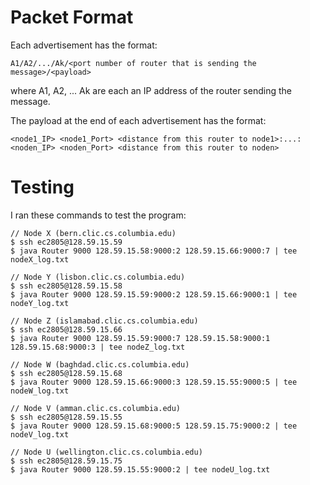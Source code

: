 Packet Format
==============
Each advertisement has the format:
```
A1/A2/.../Ak/<port number of router that is sending the message>/<payload>
```
where A1, A2, ... Ak are each an IP address of the router sending the message.

The payload at the end of each advertisement has the format:
```
<node1_IP> <node1_Port> <distance from this router to node1>:...:<noden_IP> <noden_Port> <distance from this router to noden>
```

Testing
=======
I ran these commands to test the program:
```
// Node X (bern.clic.cs.columbia.edu)
$ ssh ec2805@128.59.15.59
$ java Router 9000 128.59.15.58:9000:2 128.59.15.66:9000:7 | tee nodeX_log.txt

// Node Y (lisbon.clic.cs.columbia.edu)
$ ssh ec2805@128.59.15.58
$ java Router 9000 128.59.15.59:9000:2 128.59.15.66:9000:1 | tee nodeY_log.txt

// Node Z (islamabad.clic.cs.columbia.edu)
$ ssh ec2805@128.59.15.66
$ java Router 9000 128.59.15.59:9000:7 128.59.15.58:9000:1 128.59.15.68:9000:3 | tee nodeZ_log.txt

// Node W (baghdad.clic.cs.columbia.edu)
$ ssh ec2805@128.59.15.68
$ java Router 9000 128.59.15.66:9000:3 128.59.15.55:9000:5 | tee nodeW_log.txt

// Node V (amman.clic.cs.columbia.edu)
$ ssh ec2805@128.59.15.55
$ java Router 9000 128.59.15.68:9000:5 128.59.15.75:9000:2 | tee nodeV_log.txt

// Node U (wellington.clic.cs.columbia.edu)
$ ssh ec2805@128.59.15.75
$ java Router 9000 128.59.15.55:9000:2 | tee nodeU_log.txt
